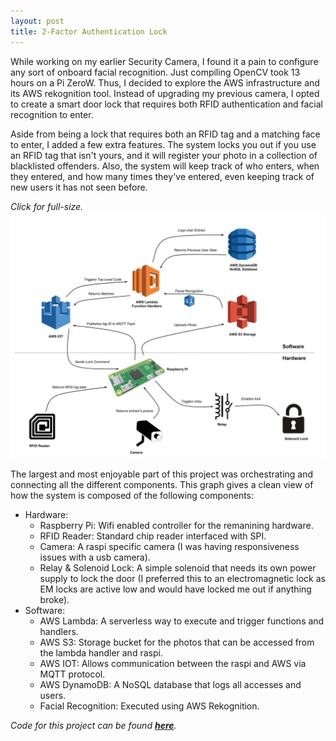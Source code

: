 ```yaml
---
layout: post
title: 2-Factor Authentication Lock
---
```


While working on my earlier Security Camera, I found it a pain to configure any sort of onboard facial recognition. Just compiling OpenCV took 13 hours on a Pi ZeroW. Thus, I decided to explore the AWS infrastructure and its AWS rekognition tool. Instead of upgrading my previous camera, I opted to create a smart door lock that requires both RFID authentication and facial recognition to enter.  

Aside from being a lock that requires both an RFID tag and a matching face to enter, I added a few extra features. The system locks you out if you use an RFID tag that isn't yours, and it will register your photo in a collection of blacklisted offenders. Also, the system will keep track of who enters, when they entered, and how many times they've entered, even keeping track of new users it has not seen before.  

*Click for full-size.*
[![alt text](/assets/projects/workflow.jpg "Click For Full-Size")](https://raw.githubusercontent.com/sshafeez/sshafeez.github.io/master/assets/projects/workflow.jpg)  

<!--more-->

The largest and most enjoyable part of this project was orchestrating and connecting all the different components. This graph gives a clean view of how the system is composed of the following components:  


* Hardware:
  * Raspberry Pi: Wifi enabled controller for the remanining hardware.
  * RFID Reader: Standard chip reader interfaced with SPI.
  * Camera: A raspi specific camera (I was having responsiveness issues with a usb camera).
  * Relay & Solenoid Lock: A simple solenoid that needs its own power supply to lock the door (I preferred this to an electromagnetic lock as EM locks are active low and would have locked me out if anything broke).
* Software:
  * AWS Lambda: A serverless way to execute and trigger functions and handlers.
  * AWS S3: Storage bucket for the photos that can be accessed from the lambda handler and raspi.
  * AWS IOT: Allows communication between the raspi and AWS via MQTT protocol.
  * AWS DynamoDB: A NoSQL database that logs all accesses and users.
  * Facial Recognition: Executed using AWS Rekognition.  



*Code for this project can be found **[here](https://github.com/sshafeez/doorLock)**.*
